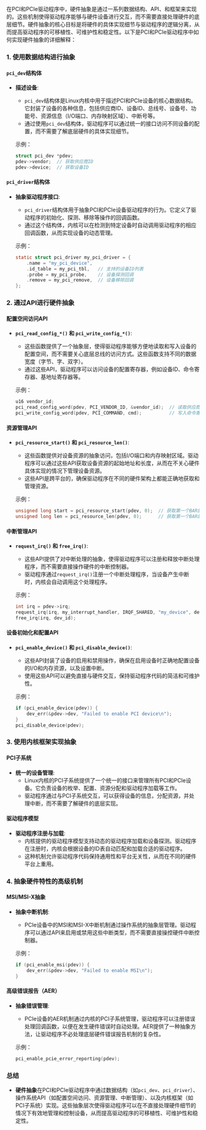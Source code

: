 在PCI和PCIe驱动程序中，硬件抽象是通过一系列数据结构、API、和框架来实现的。这些机制使得驱动程序能够与硬件设备进行交互，而不需要直接处理硬件的底层细节。硬件抽象的核心目标是将硬件的具体实现细节与驱动程序的逻辑分离，从而提高驱动程序的可移植性、可维护性和稳定性。以下是PCI和PCIe驱动程序中如何实现硬件抽象的详细解释：

### **1. 使用数据结构进行抽象**

#### **`pci_dev`结构体**
- **描述设备**:
    - `pci_dev`结构体是Linux内核中用于描述PCI和PCIe设备的核心数据结构。它封装了设备的各种信息，包括供应商ID、设备ID、总线号、设备号、功能号、资源信息（I/O端口、内存映射区域）、中断号等。
    - 通过使用`pci_dev`结构体，驱动程序可以通过统一的接口访问不同设备的配置，而不需要了解底层硬件的具体实现细节。

  示例：
  ```c
  struct pci_dev *pdev;
  pdev->vendor;  // 获取供应商ID
  pdev->device;  // 获取设备ID
  ```

#### **`pci_driver`结构体**
- **抽象驱动程序接口**:
    - `pci_driver`结构体用于抽象PCI和PCIe设备驱动程序的行为。它定义了驱动程序的初始化、探测、移除等操作的回调函数。
    - 通过这个结构体，内核可以在检测到特定设备时自动调用驱动程序的相应回调函数，从而实现设备的动态管理。

  示例：
  ```c
  static struct pci_driver my_pci_driver = {
      .name = "my_pci_device",
      .id_table = my_pci_tbl,   // 支持的设备ID列表
      .probe = my_pci_probe,    // 设备探测回调
      .remove = my_pci_remove,  // 设备移除回调
  };
  ```

### **2. 通过API进行硬件抽象**

#### **配置空间访问API**
- **`pci_read_config_*()` 和 `pci_write_config_*()`**:
    - 这些函数提供了一个抽象层，使得驱动程序能够方便地读取和写入设备的配置空间，而不需要关心底层总线的访问方式。这些函数支持不同的数据宽度（字节、字、双字）。
    - 通过这些API，驱动程序可以访问设备的配置寄存器，例如设备ID、命令寄存器、基地址寄存器等。

  示例：
  ```c
  u16 vendor_id;
  pci_read_config_word(pdev, PCI_VENDOR_ID, &vendor_id);  // 读取供应商ID
  pci_write_config_word(pdev, PCI_COMMAND, cmd);          // 写入命令寄存器
  ```

#### **资源管理API**
- **`pci_resource_start()` 和 `pci_resource_len()`**:
    - 这些函数提供对设备资源的抽象访问，包括I/O端口和内存映射区域。驱动程序可以通过这些API获取设备资源的起始地址和长度，从而在不关心硬件具体实现的情况下管理设备资源。
    - 这些API是跨平台的，确保驱动程序在不同的硬件架构上都能正确地获取和管理资源。

  示例：
  ```c
  unsigned long start = pci_resource_start(pdev, 0);  // 获取第一个BAR的起始地址
  unsigned long len = pci_resource_len(pdev, 0);      // 获取第一个BAR的长度
  ```

#### **中断管理API**
- **`request_irq()` 和 `free_irq()`**:
    - 这些API提供了对中断处理的抽象，使得驱动程序可以注册和释放中断处理程序，而不需要直接操作硬件的中断控制器。
    - 驱动程序通过`request_irq()`注册一个中断处理程序，当设备产生中断时，内核会自动调用这个处理程序。

  示例：
  ```c
  int irq = pdev->irq;
  request_irq(irq, my_interrupt_handler, IRQF_SHARED, "my_device", dev_id);
  free_irq(irq, dev_id);
  ```

#### **设备初始化和配置API**
- **`pci_enable_device()` 和 `pci_disable_device()`**:
    - 这些API封装了设备的启用和禁用操作，确保在启用设备时正确地配置设备的I/O和内存资源，以及设置中断。
    - 使用这些API可以避免直接与硬件交互，保持驱动程序代码的简洁和可维护性。

  示例：
  ```c
  if (pci_enable_device(pdev)) {
      dev_err(&pdev->dev, "Failed to enable PCI device\n");
  }
  pci_disable_device(pdev);
  ```

### **3. 使用内核框架实现抽象**

#### **PCI子系统**
- **统一的设备管理**:
    - Linux内核的PCI子系统提供了一个统一的接口来管理所有PCI和PCIe设备。它负责设备的枚举、配置、资源分配和驱动程序加载等工作。
    - 驱动程序通过与PCI子系统交互，可以获得设备的信息，分配资源，并处理中断，而不需要了解硬件的底层实现。

#### **驱动程序模型**
- **驱动程序注册与加载**:
    - 内核提供的驱动程序模型支持动态的驱动程序加载和设备探测。驱动程序在注册时，内核会根据设备的ID表自动匹配和加载合适的驱动程序。
    - 这种机制允许驱动程序代码保持通用性和平台无关性，从而在不同的硬件平台上重用。

### **4. 抽象硬件特性的高级机制**

#### **MSI/MSI-X抽象**
- **抽象中断机制**:
    - PCIe设备中的MSI和MSI-X中断机制通过操作系统的抽象层管理。驱动程序可以通过API来启用或禁用这些中断类型，而不需要直接操控硬件中断控制器。

  示例：
  ```c
  if (pci_enable_msi(pdev)) {
      dev_err(&pdev->dev, "Failed to enable MSI\n");
  }
  ```

#### **高级错误报告（AER）**
- **抽象错误管理**:
    - PCIe设备的AER机制通过内核的PCI子系统管理，驱动程序可以注册错误处理回调函数，以便在发生硬件错误时自动处理。AER提供了一种抽象方法，让驱动程序不必处理底层硬件错误报告机制的复杂性。

  示例：
  ```c
  pci_enable_pcie_error_reporting(pdev);
  ```

### **总结**

- **硬件抽象**在PCI和PCIe驱动程序中通过数据结构（如`pci_dev`、`pci_driver`）、操作系统API（如配置空间访问、资源管理、中断管理）、以及内核框架（如PCI子系统）实现。这些抽象层次使得驱动程序可以在不直接处理硬件细节的情况下有效地管理和控制设备，从而提高驱动程序的可移植性、可维护性和稳定性。